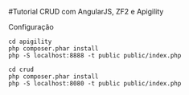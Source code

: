 #Tutorial CRUD com AngularJS, ZF2 e Apigility

Configuração

    cd apigility
    php composer.phar install
    php -S localhost:8888 -t public public/index.php

    cd crud
    php composer.phar install
    php -S localhost:8080 -t public public/index.php


